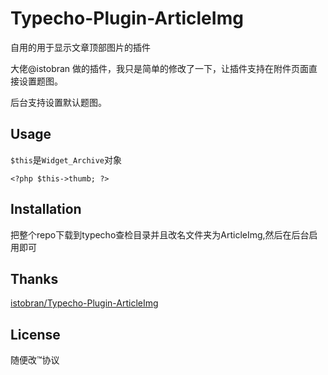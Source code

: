 # Typecho-Plugin-ArticleImg
自用的用于显示文章顶部图片的插件

大佬@istobran 做的插件，我只是简单的修改了一下，让插件支持在附件页面直接设置题图。

后台支持设置默认题图。

## Usage
`$this`是`Widget_Archive`对象
```
<?php $this->thumb; ?>
```
## Installation
把整个repo下载到typecho查检目录并且改名文件夹为ArticleImg,然后在后台启用即可
## Thanks
[istobran/Typecho-Plugin-ArticleImg][1]

## License
随便改™协议

[1]: https://github.com/istobran/Typecho-Plugin-ArticleImg
